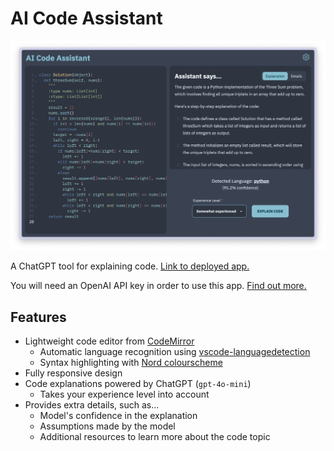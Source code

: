 # AI Code Assistant

![Screenshot of AI Code Assistant application](screenshot.png)

A ChatGPT tool for explaining code. [Link to deployed app.](https://code-assistant.dlazaro.ca/)

You will need an OpenAI API key in order to use this app. [Find out more.](https://platform.openai.com/docs/api-reference/authentication)

## Features

- Lightweight code editor from [CodeMirror](https://codemirror.net/)
  - Automatic language recognition using [vscode-languagedetection](https://github.com/microsoft/vscode-languagedetection)
  - Syntax highlighting with [Nord colourscheme](https://www.nordtheme.com/)
- Fully responsive design
- Code explanations powered by ChatGPT (`gpt-4o-mini`)
  - Takes your experience level into account
- Provides extra details, such as...
  - Model's confidence in the explanation
  - Assumptions made by the model
  - Additional resources to learn more about the code topic
